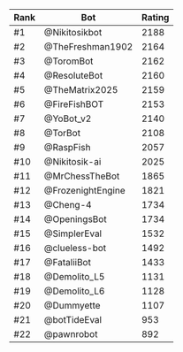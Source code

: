 Rank|Bot|Rating
---|---|---
#1|@Nikitosikbot|2188
#2|@TheFreshman1902|2164
#3|@ToromBot|2162
#4|@ResoluteBot|2160
#5|@TheMatrix2025|2159
#6|@FireFishBOT|2153
#7|@YoBot_v2|2140
#8|@TorBot|2108
#9|@RaspFish|2057
#10|@Nikitosik-ai|2025
#11|@MrChessTheBot|1865
#12|@FrozenightEngine|1821
#13|@Cheng-4|1734
#14|@OpeningsBot|1734
#15|@SimplerEval|1532
#16|@clueless-bot|1492
#17|@FataliiBot|1433
#18|@Demolito_L5|1131
#19|@Demolito_L6|1128
#20|@Dummyette|1107
#21|@botTideEval|953
#22|@pawnrobot|892
